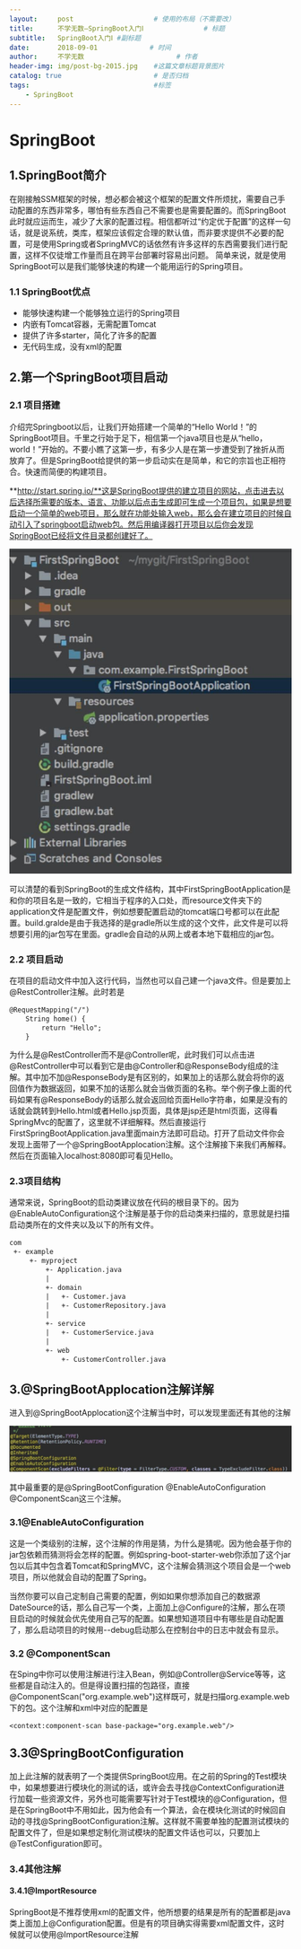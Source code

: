 ```yaml
---
layout:     post                    # 使用的布局（不需要改）
title:      不学无数—SpringBoot入门Ⅰ               # 标题
subtitle:   SpringBoot入门Ⅰ #副标题
date:       2018-09-01             # 时间
author:     不学无数                       # 作者
header-img: img/post-bg-2015.jpg    #这篇文章标题背景图片
catalog: true                       # 是否归档
tags:                               #标签
    - SpringBoot
---
```


# SpringBoot

## 1.SpringBoot简介

在刚接触SSM框架的时候，想必都会被这个框架的配置文件所烦扰，需要自己手动配置的东西非常多，哪怕有些东西自己不需要也是需要配置的。而SpringBoot此时就应运而生，减少了大家的配置过程。相信都听过“约定优于配置”的这样一句话，就是说系统，类库，框架应该假定合理的默认值，而非要求提供不必要的配置，可是使用Spring或者SpringMVC的话依然有许多这样的东西需要我们进行配置，这样不仅徒增工作量而且在跨平台部署时容易出问题。
简单来说，就是使用SpringBoot可以是我们能够快速的构建一个能用运行的Spring项目。

### 1.1 SpringBoot优点

* 能够快速构建一个能够独立运行的Spring项目
* 内嵌有Tomcat容器，无需配置Tomcat
* 提供了许多starter，简化了许多的配置
* 无代码生成，没有xml的配置

## 2.第一个SpringBoot项目启动

### 2.1 项目搭建
介绍完Springboot以后，让我们开始搭建一个简单的“Hello World！”的SpringBoot项目。千里之行始于足下，相信第一个java项目也是从“hello，world！”开始的。不要小瞧了这第一步，有多少人是在第一步遭受到了挫折从而放弃了。但是SpringBoot给提供的第一步启动实在是简单，和它的宗旨也正相符合。快速而简便的构建项目。

**http://start.spring.io/**这是SpringBoot提供的建立项目的网站，点击进去以后选择所需要的版本、语言、功能以后点击生成即可生成一个项目包，如果是想要启动一个简单的web项目，那么就在功能处输入web，那么会在建立项目的时候自动引入了springboot启动web包。然后用编译器打开项目以后你会发现SpringBoot已经将文件目录都创建好了。

![](img/pageImg/SpringBoot入门Ⅰ0.jpg)

可以清楚的看到SpringBoot的生成文件结构，其中FirstSpringBootApplication是和你的项目名是一致的，它相当于程序的入口处，而resource文件夹下的application文件是配置文件，例如想要配置启动的tomcat端口号都可以在此配置。build.gralde是由于我选择的是gradle所以生成的这个文件，此文件是可以将想要引用的jar包写在里面。gradle会自动的从网上或者本地下载相应的jar包。

### 2.2 项目启动

在项目的启动文件中加入这行代码，当然也可以自己建一个java文件。但是要加上@RestController注解。此时若是

```
@RequestMapping("/")
	String home() {
		return "Hello";
	}
```
为什么是@RestController而不是@Controller呢，此时我们可以点击进@RestController中可以看到它是由@Controller和@ResponseBody组成的注解。其中加不加@ResponseBody是有区别的，如果加上的话那么就会将你的返回值作为数据返回，如果不加的话那么就会当做页面的名称。举个例子像上面的代码如果有@ResponseBody的话那么就会返回给页面Hello字符串，如果是没有的话就会跳转到Hello.html或者Hello.jsp页面，具体是jsp还是html页面，这得看SpringMvc的配置了，这里就不详细解释。然后直接运行FirstSpringBootApplication.java里面main方法即可启动。打开了启动文件你会发现上面带了一个@SpringBootApplocation注解。这个注解接下来我们再解释。然后在页面输入localhost:8080即可看见Hello。

### 2.3项目结构

通常来说，SpringBoot的启动类建议放在代码的根目录下的。因为@EnableAutoConfiguration这个注解是基于你的启动类来扫描的，意思就是扫描启动类所在的文件夹以及以下的所有文件。

```
com
 +- example
     +- myproject
         +- Application.java
         |
         +- domain
         |   +- Customer.java
         |   +- CustomerRepository.java
         |
         +- service
         |   +- CustomerService.java
         |
         +- web
             +- CustomerController.java
```

## 3.@SpringBootApplocation注解详解

进入到@SpringBootApplocation这个注解当中时，可以发现里面还有其他的注解

![](img/pageImg/SpringBoot入门Ⅰ1.jpg)

其中最重要的是@SpringBootConfiguration  @EnableAutoConfiguration  @ComponentScan这三个注解。

### 3.1@EnableAutoConfiguration

这是一个类级别的注解，这个注解的作用是猜，为什么是猜呢。因为他会基于你的jar包依赖而猜测将会怎样的配置。例如spring-boot-starter-web你添加了这个jar包以后其中包含着Tomcat和SpringMVC，这个注解会猜测这个项目会是一个web项目，所以他就会自动的配置了Spring。

当然你要可以自己定制自己需要的配置，例如如果你想添加自己的数据源DateSource的话，那么自己写一个类，上面加上@Configure的注解，那么在项目启动的时候就会优先使用自己写的配置。如果想知道项目中有哪些是自动配置了，那么启动项目的时候用--debug启动那么在控制台中的日志中就会有显示。

### 3.2 @ComponentScan

在Sping中你可以使用注解进行注入Bean，例如@Controller@Service等等，这些都是自动注入的。但是得设置扫描的包路径，直接@ComponentScan("org.example.web")这样既可，就是扫描org.example.web下的包。这个注解和xml中对应的配置是

```
<context:component-scan base-package="org.example.web"/>
```
## 3.3@SpringBootConfiguration

加上此注解的就表明了一个类提供SpringBoot应用。在之前的Spring的Test模块中，如果想要进行模块化的测试的话，或许会去寻找@ContextConfiguration进行加载一些资源文件，另外也可能需要写针对于Test模块的@Configuration，但是在SpringBoot中不用如此，因为他会有一个算法，会在模块化测试的时候回自动的寻找@SpringBootConfiguration注解。这样就不需要单独的配置测试模块的配置文件了，但是如果想定制化测试模块的配置文件话也可以，只要加上@TestConfiguration即可。

### 3.4其他注解

#### 3.4.1@ImportResource
SpringBoot是不推荐使用xml的配置文件，他所想要的结果是所有的配置都是java类上面加上@Configuration配置。但是有的项目确实得需要xml配置文件，这时候就可以使用@ImportResource注解







